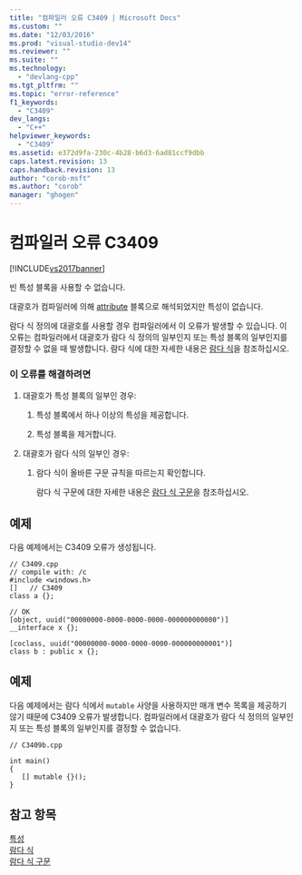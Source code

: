 ```yaml
---
title: "컴파일러 오류 C3409 | Microsoft Docs"
ms.custom: ""
ms.date: "12/03/2016"
ms.prod: "visual-studio-dev14"
ms.reviewer: ""
ms.suite: ""
ms.technology: 
  - "devlang-cpp"
ms.tgt_pltfrm: ""
ms.topic: "error-reference"
f1_keywords: 
  - "C3409"
dev_langs: 
  - "C++"
helpviewer_keywords: 
  - "C3409"
ms.assetid: e372d9fa-230c-4b28-b6d3-6ad81ccf9dbb
caps.latest.revision: 13
caps.handback.revision: 13
author: "corob-msft"
ms.author: "corob"
manager: "ghogen"
---
```

# 컴파일러 오류 C3409
[!INCLUDE[vs2017banner](../../assembler/inline/includes/vs2017banner.md)]

빈 특성 블록을 사용할 수 없습니다.  
  
 대괄호가 컴파일러에 의해 [attribute](../../windows/cpp-attributes-reference.md) 블록으로 해석되었지만 특성이 없습니다.  
  
 람다 식 정의에 대괄호를 사용할 경우 컴파일러에서 이 오류가 발생할 수 있습니다.  이 오류는 컴파일러에서 대괄호가 람다 식 정의의 일부인지 또는 특성 블록의 일부인지를 결정할 수 없을 때 발생합니다.  람다 식에 대한 자세한 내용은 [람다 식](../../cpp/lambda-expressions-in-cpp.md)을 참조하십시오.  
  
### 이 오류를 해결하려면  
  
1.  대괄호가 특성 블록의 일부인 경우:  
  
    1.  특성 블록에서 하나 이상의 특성을 제공합니다.  
  
    2.  특성 블록을 제거합니다.  
  
2.  대괄호가 람다 식의 일부인 경우:  
  
    1.  람다 식이 올바른 구문 규칙을 따르는지 확인합니다.  
  
         람다 식 구문에 대한 자세한 내용은 [람다 식 구문](../../cpp/lambda-expression-syntax.md)을 참조하십시오.  
  
## 예제  
 다음 예제에서는 C3409 오류가 생성됩니다.  
  
```  
// C3409.cpp  
// compile with: /c  
#include <windows.h>  
[]   // C3409  
class a {};  
  
// OK  
[object, uuid("00000000-0000-0000-0000-000000000000")]  
__interface x {};  
  
[coclass, uuid("00000000-0000-0000-0000-000000000001")]  
class b : public x {};  
```  
  
## 예제  
 다음 예제에서는 람다 식에서 `mutable` 사양을 사용하지만 매개 변수 목록을 제공하기 않기 때문에 C3409 오류가 발생합니다.  컴파일러에서 대괄호가 람다 식 정의의 일부인지 또는 특성 블록의 일부인지를 결정할 수 없습니다.  
  
```  
// C3409b.cpp  
  
int main()  
{  
   [] mutable {}();  
}  
```  
  
## 참고 항목  
 [특성](../../windows/cpp-attributes-reference.md)   
 [람다 식](../../cpp/lambda-expressions-in-cpp.md)   
 [람다 식 구문](../../cpp/lambda-expression-syntax.md)